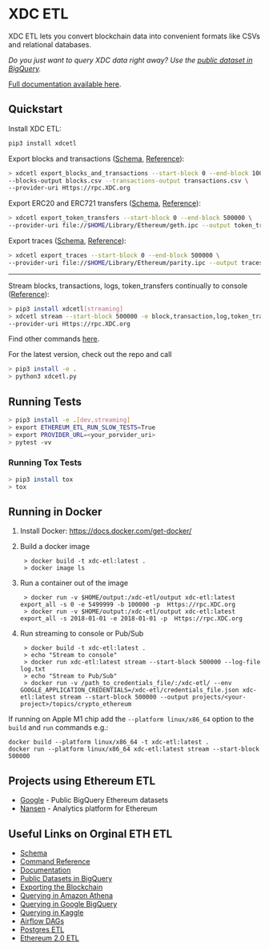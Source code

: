 # XDC ETL


XDC ETL lets you convert blockchain data into convenient formats like CSVs and relational databases.

*Do you just want to query XDC data right away? Use the [public dataset in BigQuery](https://console.cloud.google.com/marketplace/details/ethereum/crypto-ethereum-blockchain).*

[Full documentation available here](http://xdc-etl.readthedocs.io/).

## Quickstart

Install XDC ETL:

```bash
pip3 install xdcetl
```

Export blocks and transactions ([Schema](docs/schema.md#blockscsv), [Reference](docs/commands.md#export_blocks_and_transactions)):

```bash
> xdcetl export_blocks_and_transactions --start-block 0 --end-block 100000 \
--blocks-output blocks.csv --transactions-output transactions.csv \
--provider-uri Https://rpc.XDC.org
```

Export ERC20 and ERC721 transfers ([Schema](docs/schema.md#token_transferscsv), [Reference](docs/commands.md##export_token_transfers)):

```bash
> xdcetl export_token_transfers --start-block 0 --end-block 500000 \
--provider-uri file://$HOME/Library/Ethereum/geth.ipc --output token_transfers.csv
```

Export traces ([Schema](docs/schema.md#tracescsv), [Reference](docs/commands.md#export_traces)):

```bash
> xdcetl export_traces --start-block 0 --end-block 500000 \
--provider-uri file://$HOME/Library/Ethereum/parity.ipc --output traces.csv
```

---

Stream blocks, transactions, logs, token_transfers continually to console ([Reference](docs/commands.md#stream)):

```bash
> pip3 install xdcetl[streaming]
> xdcetl stream --start-block 500000 -e block,transaction,log,token_transfer --log-file log.txt \
--provider-uri Https://rpc.XDC.org
```

Find other commands [here](https://xdc-etl.readthedocs.io/en/latest/commands/).

For the latest version, check out the repo and call 
```bash
> pip3 install -e . 
> python3 xdcetl.py
```


## Running Tests

```bash
> pip3 install -e .[dev,streaming]
> export ETHEREUM_ETL_RUN_SLOW_TESTS=True
> export PROVIDER_URL=<your_porvider_uri>
> pytest -vv
``` 

### Running Tox Tests

```bash
> pip3 install tox
> tox
```

## Running in Docker

1. Install Docker: https://docs.docker.com/get-docker/

2. Build a docker image
        
        > docker build -t xdc-etl:latest .
        > docker image ls
        
3. Run a container out of the image

        > docker run -v $HOME/output:/xdc-etl/output xdc-etl:latest export_all -s 0 -e 5499999 -b 100000 -p  Https://rpc.XDC.org
        > docker run -v $HOME/output:/xdc-etl/output xdc-etl:latest export_all -s 2018-01-01 -e 2018-01-01 -p  Https://rpc.XDC.org

4. Run streaming to console or Pub/Sub

        > docker build -t xdc-etl:latest .
        > echo "Stream to console"
        > docker run xdc-etl:latest stream --start-block 500000 --log-file log.txt
        > echo "Stream to Pub/Sub"
        > docker run -v /path_to_credentials_file/:/xdc-etl/ --env GOOGLE_APPLICATION_CREDENTIALS=/xdc-etl/credentials_file.json xdc-etl:latest stream --start-block 500000 --output projects/<your-project>/topics/crypto_ethereum

If running on Apple M1 chip add the `--platform linux/x86_64` option to the `build` and `run` commands e.g.:

```
docker build --platform linux/x86_64 -t xdc-etl:latest .
docker run --platform linux/x86_64 xdc-etl:latest stream --start-block 500000
```

## Projects using Ethereum ETL
* [Google](https://goo.gl/oY5BCQ) - Public BigQuery Ethereum datasets
* [Nansen](https://nansen.ai/query?ref=xdcetl) - Analytics platform for Ethereum
 ## Useful Links on Orginal ETH ETL

- [Schema](https://xdc-etl.readthedocs.io/en/latest/schema/)
- [Command Reference](https://xdc-etl.readthedocs.io/en/latest/commands/)
- [Documentation](https://xdc-etl.readthedocs.io/)
- [Public Datasets in BigQuery](https://github.com/blockchain-etl/public-datasets)  
- [Exporting the Blockchain](https://xdc-etl.readthedocs.io/en/latest/exporting-the-blockchain/)
- [Querying in Amazon Athena](https://xdc-etl.readthedocs.io/en/latest/amazon-athena/)
- [Querying in Google BigQuery](https://xdc-etl.readthedocs.io/en/latest/google-bigquery/)
- [Querying in Kaggle](https://www.kaggle.com/bigquery/ethereum-blockchain)
- [Airflow DAGs](https://github.com/blockchain-etl/xdc-etl-airflow)
- [Postgres ETL](https://github.com/blockchain-etl/xdc-etl-postgresql)
- [Ethereum 2.0 ETL](https://github.com/blockchain-etl/ethereum2-etl)

